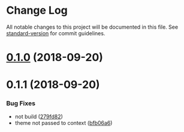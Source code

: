 # Change Log

All notable changes to this project will be documented in this file. See [standard-version](https://github.com/conventional-changelog/standard-version) for commit guidelines.

<a name="0.1.0"></a>
# [0.1.0](https://github.com/ekoeryanto/gatsby-plugin-mui/compare/v0.1.1...v0.1.0) (2018-09-20)



<a name="0.1.1"></a>
# 0.1.1 (2018-09-20)


### Bug Fixes

* not build ([279fd82](https://github.com/ekoeryanto/gatsby-plugin-mui/commit/279fd82))
* theme not passed to context ([bfb06a6](https://github.com/ekoeryanto/gatsby-plugin-mui/commit/bfb06a6))
